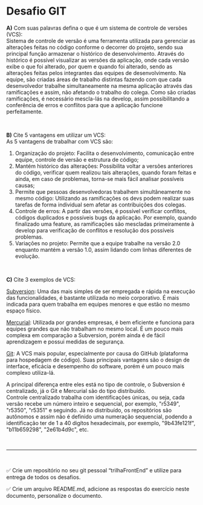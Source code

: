 # **Desafio GIT** 

**A)** Com suas palavras defina o que é um sistema de controle de versões (VCS): 
<br />
 Sistema de controle de versão é uma ferramenta utilizada para gerenciar as alterações feitas no código conforme o decorrer do projeto, sendo sua principal função armazenar o histórico de desenvolvimento. Através do histórico é possível visualizar as versões da aplicação, onde cada versão exibe o que foi alterado, por quem e quando foi alterado, sendo as alterações feitas pelos integrantes das equipes de desenvolvimento. Na equipe, são criadas áreas de trabalho distintas fazendo com que cada desenvolvedor trabalhe simultaneamente na mesma aplicação através das ramificações e assim, não afetando o trabalho do colega. Como são criadas ramificações, é necessário mescla-lás na develop, assim possibilitando a conferência de erros e conflitos para que a aplicação funcione perfeitamente. 

<br />

**B)** Cite 5 vantagens em utilizar um VCS:
<br />
As 5 vantagens de trabalhar com VCS são: 
1. Organização do projeto: Facilita o desenvolvimento, comunicação entre equipe, controle de versão e estrutura de código;  
2. Mantém histórico das alterações: Possibilita voltar a versões anteriores do código, verificar quem realizou tais alterações, quando foram feitas e ainda, em caso de problemas, torna-se mais fácil analisar possíveis causas; 
3. Permite que pessoas desenvolvedoras trabalhem simultâneamente no mesmo código: Utilizando as ramificações os devs podem realizar suas tarefas de forma individual sem afetar as contribuições dos colegas. 
4. Controle de erros: A partir das versões, é possível verificar conflitos, códigos duplicados e possíveis bugs da aplicação. Por exemplo, quando finalizado uma feature, as ramificações são mescladas primeiramente à develop para verificação de conflitos e resolução dos possíveis problemas. 
5. Variações no projeto: Permite que a equipe trabalhe na versão 2.0 enquanto mantém a versão 1.0, assim lidando com linhas diferentes de evolução.  


<br />

**C)** Cite 3 exemplos de VCS:

[Subversion](https://subversion.apache.org/): Uma das mais simples de ser empregada e rápida na execução das funcionalidades, é bastante utilizada no meio corporativo. É mais indicada para quem trabalha em equipes menores e que estão no mesmo espaço físico. 
<br />

[Mercurial](https://mercurial.selenic.com/): Utilizada por grandes empresas, é bem eficiente e funciona para equipes grandes que não trabalham no mesmo local. É um pouco mais complexa em comparação a Subversion, porém ainda é de fácil aprendizagem e possui medidas de segurança. 
<br />

[Git](http://git-scm.com/): A VCS mais popular, especialmente por causa do GitHub (plataforma para hospedagem de código). Suas principais vantagens são o design de interface, eficácia e desempenho do software, porém é um pouco mais complexo utiliza-lá. 
<br /> 

A principal diferença entre eles está no tipo de controle, o Subversion é centralizado, já o Git e Mercurial são do tipo distribuído. 
<br />
Controle centralizado trabalha com identificações únicas, ou seja, cada versão recebe um número inteiro e sequencial, por exemplo, "r5349", "r5350", "r5351" e seguindo. Já no distribuído, os repositórios são autônomos e assim não é definido uma numeração sequencial, podendo a identificação ter de 1 a 40 digítos hexadecimais, por exemplo, "9b43fe121f", "b11b659298", "2e61b4d9c", etc.
 
<br />

- - - 
<br />

✅ Crie um repositório no seu git pessoal “trilhaFrontEnd” e utilize para entrega de todos os desafios.

✅ Crie um arquivo README.md, adicione as respostas do exercício neste documento, personalize o documento.

